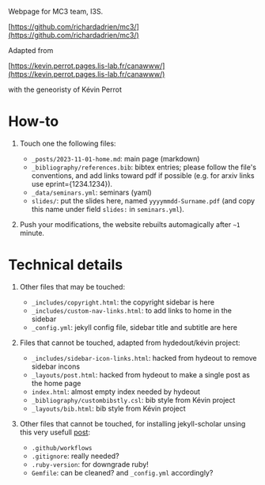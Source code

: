 Webpage for MC3 team, I3S.  

[https://github.com/richardadrien/mc3/](https://github.com/richardadrien/mc3/)

Adapted from 

[https://kevin.perrot.pages.lis-lab.fr/canawww/](https://kevin.perrot.pages.lis-lab.fr/canawww/)

with the geneoristy of Kévin Perrot 

# How-to

1. Touch one the following files:
	* ``_posts/2023-11-01-home.md``: main page (markdown)
	* ``_bibliography/references.bib``: bibtex entries; please follow the file's conventions, and add links toward pdf if possible (e.g. for arxiv links use eprint={1234.1234}).
	* ``_data/seminars.yml``: seminars (yaml)
	* ``slides/``: put the slides here, named ``yyyymmdd-Surname.pdf`` (and copy this name under field ``slides:`` in ``seminars.yml``).

2. Push your modifications, the website rebuilts automagically after ``~1`` minute.

# Technical details

1. Other files that may be touched:
	* ``_includes/copyright.html``: the copyright sidebar is here
	* ``_includes/custom-nav-links.html``: to add links to home in the sidebar
	* ``_config.yml``: jekyll config file, sidebar title and subtitle are here
  
2. Files that cannot be touched, adapted from hydedout/kévin project: 
	* ``_includes/sidebar-icon-links.html``: hacked from hydeout to remove sidebar incons
	* ``_layouts/post.html``: hacked from hydeout to make a single post as the home page
	* ``index.html``: almost empty index needed by hydeout
	* ``_bibliography/custombibstly.csl``: bib style from Kévin project
 	* ``_layouts/bib.html``: bib style from Kévin project	 

3. Other files that cannot be touched, for installing jekyll-scholar
unsing this very usefull [post](https://open-research.gemmadanks.com/tutorials/how-to-use-jekyll-scholar-with-github-pages/):
	* ``.github/workflows``
	* ``.gitignore``: really needed?
	* ``.ruby-version``: for downgrade ruby!
	* ``Gemfile``: can be cleaned? and ``_config.yml`` accordingly?

